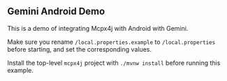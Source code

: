 ## Gemini Android Demo

This is a demo of integrating Mcpx4j with Android with Gemini.

Make sure you rename `/local.properties.example` to `/local.properties`
before starting, and set the corresponding values.

Install the top-level `mcpx4j` project with `./mvnw install` before running this example.
